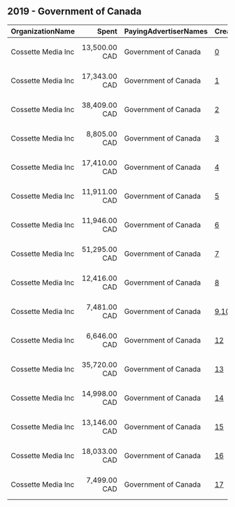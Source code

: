 ## 2019 - Government of Canada 
|OrganizationName|Spent|PayingAdvertiserNames|CreativeUrls|Impressions|Genders|AgeBrackets|CountryCodes|BillingAddresses|CandidateBallotInformation|
|:---|---:|:---|:---|---:|:---|:---|:---|:---|:---|
|Cossette Media Inc|13,500.00 CAD|Government of Canada|[0](https://www.snap.com/political-ads/asset/f430125f73a79ec8ee8e3290a45332caf751332001628003b2bd0f3741e0eab4?mediaType=mp4)|3,941,064||18-|canada|"P.O. Box. 11613, Succ. Centre-ville,Montreal,H3C5V9,CA"||
|Cossette Media Inc|17,343.00 CAD|Government of Canada|[1](https://www.snap.com/political-ads/asset/8b2374b0ecbea159bca7ddff7daa185f859a628ba3b709e4f7a0b5800141a36e?mediaType=mp4)|5,182,382||18-|canada|"P.O. Box. 11613, Succ. Centre-ville,Montreal,H3C5V9,CA"||
|Cossette Media Inc|38,409.00 CAD|Government of Canada|[2](https://www.snap.com/political-ads/asset/f54776b8d73cad99887356fade7aac6151906b6885a94138b70015c74591c588?mediaType=mp4)|23,472,181||18-|canada|"P.O. Box. 11613, Succ. Centre-ville,Montreal,H3C5V9,CA"||
|Cossette Media Inc|8,805.00 CAD|Government of Canada|[3](https://www.snap.com/political-ads/asset/233d27967d528715a4de737cb040fd7e1c21800db0877d070e8a0a5ed9bb1da4?mediaType=mp4)|2,675,231||18-24|canada|"P.O. Box. 11613, Succ. Centre-ville,Montreal,H3C5V9,CA"||
|Cossette Media Inc|17,410.00 CAD|Government of Canada|[4](https://www.snap.com/political-ads/asset/65660a561244d2e58362d65dd66d2703cdf6fabdde5f01341c0e909228d79f3b?mediaType=mp4)|8,361,194||18-24|canada|"P.O. Box. 11613, Succ. Centre-ville,Montreal,H3C5V9,CA"||
|Cossette Media Inc|11,911.00 CAD|Government of Canada|[5](https://www.snap.com/political-ads/asset/152bc6e68c842564675944731480383d2b53bce59ccbf7667af7d265618b357e?mediaType=mp4)|3,499,954||18-24|canada|"P.O. Box. 11613, Succ. Centre-ville,Montreal,H3C5V9,CA"||
|Cossette Media Inc|11,946.00 CAD|Government of Canada|[6](https://www.snap.com/political-ads/asset/b563e80f7cf43c9394edd3d1e4c1ace76d9873001422f0aa48ebfcc5000dad4c?mediaType=mp4)|3,599,637||18-|canada|"P.O. Box. 11613, Succ. Centre-ville,Montreal,H3C5V9,CA"||
|Cossette Media Inc|51,295.00 CAD|Government of Canada|[7](https://www.snap.com/political-ads/asset/b0828d79788a4cc5041e339af4c1c5d2fa5960a4f8d54d0760ec5aaa682a1ced?mediaType=mp4)|31,309,945||18-|canada|"P.O. Box. 11613, Succ. Centre-ville,Montreal,H3C5V9,CA"||
|Cossette Media Inc|12,416.00 CAD|Government of Canada|[8](https://www.snap.com/political-ads/asset/e3b206aaf95e847349611dec089a5acdb016c1e3ee2f9cb01f2a13576e42703a?mediaType=mp4)|3,778,346||18-|canada|"P.O. Box. 11613, Succ. Centre-ville,Montreal,H3C5V9,CA"||
|Cossette Media Inc|7,481.00 CAD|Government of Canada|[9](https://www.snap.com/political-ads/asset/28b3143fe03b6863e992e069291c1a7aa7430518c3ba548711725316d3f347e8?mediaType=mp4),[10](https://www.snap.com/political-ads/asset/5499178cb7fbbea43c94d0f38fe2f8009fa1d89e00b4a75b7aaac495dc902f76?mediaType=mp4),[11](https://www.snap.com/political-ads/asset/438d6f217f859d195fb9ca71631728bcdf4674396a93956b7cb74687e2bdbc4e?mediaType=mp4)|9,090,521||18-34|canada|"P.O. Box. 11613, Succ. Centre-ville,Montreal,H3C5V9,CA"||
|Cossette Media Inc|6,646.00 CAD|Government of Canada|[12](https://www.snap.com/political-ads/asset/f794af695e246b553e135ab98329b1a3649074b3d2b879cdb4168423c36b3182?mediaType=mp4)|1,851,279||18-|canada|"P.O. Box. 11613, Succ. Centre-ville,Montreal,H3C5V9,CA"||
|Cossette Media Inc|35,720.00 CAD|Government of Canada|[13](https://www.snap.com/political-ads/asset/ae8b518546e6f31f608fd48e578ab4f5b5f41a225d0503ea7aed41d0d263028d?mediaType=mp4)|21,839,612||18-|canada|"P.O. Box. 11613, Succ. Centre-ville,Montreal,H3C5V9,CA"||
|Cossette Media Inc|14,998.00 CAD|Government of Canada|[14](https://www.snap.com/political-ads/asset/6fcb799c58415366e6a58da819a65d0a0eabdedee6d22718af5e391913e46dc3?mediaType=mp4)|5,116,913||18-34|canada|"P.O. Box. 11613, Succ. Centre-ville,Montreal,H3C5V9,CA"||
|Cossette Media Inc|13,146.00 CAD|Government of Canada|[15](https://www.snap.com/political-ads/asset/0caf29e579fab194ad1c066b3608517b94f23bd753a20eee4d7c115231b80137?mediaType=mp4)|3,968,391||18-|canada|"P.O. Box. 11613, Succ. Centre-ville,Montreal,H3C5V9,CA"||
|Cossette Media Inc|18,033.00 CAD|Government of Canada|[16](https://www.snap.com/political-ads/asset/84632fe12bf7e60fc2eb85e89e97d2df7e6e1ce629e6601407b785451cd6f34d?mediaType=mp4)|4,815,932||18-24|canada|"P.O. Box. 11613, Succ. Centre-ville,Montreal,H3C5V9,CA"||
|Cossette Media Inc|7,499.00 CAD|Government of Canada|[17](https://www.snap.com/political-ads/asset/ff5bcd526fe6c3f3ab1b520e80ebb31b5a660763215f57a8e2b3ed1b78bfb029?mediaType=mp4)|844,749||18-34|canada|"P.O. Box. 11613, Succ. Centre-ville,Montreal,H3C5V9,CA"||
